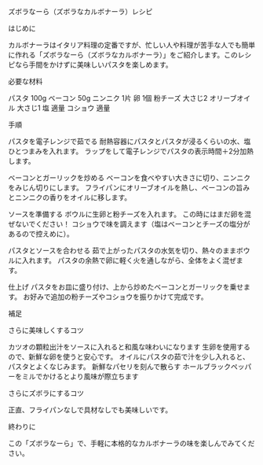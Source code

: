 ズボラなーら（ズボラなカルボナーラ）レシピ

はじめに

カルボナーラはイタリア料理の定番ですが、忙しい人や料理が苦手な人でも簡単に作れる「ズボラなーら（ズボラなカルボナーラ）」をご紹介します。このレシピなら手間をかけずに美味しいパスタを楽しめます。



必要な材料

パスタ 100g
ベーコン 50g
ニンニク 1片
卵 1個
粉チーズ 大さじ2
オリーブオイル 大さじ1
塩 適量
コショウ 適量

手順

パスタを電子レンジで茹でる
耐熱容器にパスタとパスタが浸るくらいの水、塩ひとつまみを入れます。
ラップをして電子レンジでパスタの表示時間＋2分加熱します。

ベーコンとガーリックを炒める
ベーコンを食べやすい大きさに切り、ニンニクをみじん切りにします。
フライパンにオリーブオイルを熱し、ベーコンの旨みとニンニクの香りをオイルに移します。

ソースを準備する
ボウルに生卵と粉チーズを入れます。
この時にはまだ卵を混ぜないでください！
コショウで味を調えます（塩はベーコンとチーズの塩分があるので控えめに）。

パスタとソースを合わせる
茹で上がったパスタの水気を切り、熱々のままボウルに入れます。
パスタの余熱で卵に軽く火を通しながら、全体をよく混ぜます。

仕上げ
パスタをお皿に盛り付け、上から炒めたベーコンとガーリックを乗せます。
お好みで追加の粉チーズやコショウを振りかけて完成です。

補足

さらに美味しくするコツ

カツオの顆粒出汁をソースに入れると和風な味わいになります
生卵を使用するので、新鮮な卵を使うと安心です。
オイルにパスタの茹で汁を少し入れると、パスタとよくなじみます。
新鮮なパセリを刻んで散らす
ホールブラックペッパーをミルでかけるとより風味が際立ちます

さらにズボラにするコツ

正直、フライパンなしで具材なしでも美味しいです。

終わりに

この「ズボラなーら」で、手軽に本格的なカルボナーラの味を楽しんでみてください。